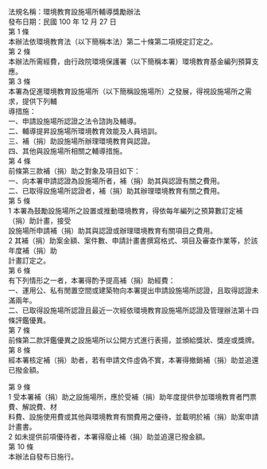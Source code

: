 法規名稱：環境教育設施場所輔導獎勵辦法  
發布日期：民國 100 年 12 月 27 日  
第 1 條  
本辦法依環境教育法（以下簡稱本法）第二十條第二項規定訂定之。  
第 2 條  
本辦法所需經費，由行政院環境保護署（以下簡稱本署）環境教育基金編列預算支應。  
第 3 條  
本署為促進環境教育設施場所（以下簡稱設施場所）之發展，得視設施場所之需求，提供下列輔  
導措施：  
一、申請設施場所認證之法令諮詢及輔導。  
二、輔導提昇設施場所環境教育效能及人員培訓。  
三、補（捐）助設施場所辦理環境教育與認證。  
四、其他與設施場所相關之輔導措施。  
第 4 條  
前條第三款補（捐）助之對象及項目如下：  
一、向本署申請認證為設施場所者，補（捐）助其與認證有關之費用。  
二、已取得設施場所認證者，補（捐）助其辦理環境教育有關之費用。  
第 5 條  
1 本署為鼓勵設施場所之設置或推動環境教育，得依每年編列之預算數訂定補（捐）助計畫，接受  
設施場所申請補（捐）助其與認證或辦理環境教育有關項目之費用。  
2 其補（捐）助案金額、案件數、申請計畫書撰寫格式、項目及審查作業等，於該年度補（捐）助  
計畫訂定之。  
第 6 條  
有下列情形之一者，本署得酌予提高補（捐）助經費：  
一、運用公、私有閒置空間或建築物向本署提出申請設施場所認證，且取得認證未滿兩年。  
二、已取得設施場所認證且最近一次經依環境教育設施場所認證及管理辦法第十四條評鑑優異。  
第 7 條  
前條第二款評鑑優異之設施場所以公開方式進行表揚，並頒給獎狀、獎座或獎牌。  
第 8 條  
經本署核定補（捐）助者，若有申請文件虛偽不實，本署得撤銷補（捐）助並追還已撥金額。  


第 9 條  
1 受本署補（捐）助之設施場所，應於受補（捐）助年度提供參加環境教育者門票費、解說費、材  
料費、設施使用費或其他與環境教育有關費用之優待，並載明於補（捐）助案申請計畫書。  
2 如未提供前項優待者，本署得廢止補（捐）助並追還已撥金額。  
第 10 條  
本辦法自發布日施行。  


